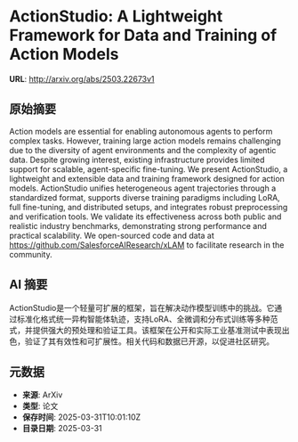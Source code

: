 # ActionStudio: A Lightweight Framework for Data and Training of Action Models

**URL**: http://arxiv.org/abs/2503.22673v1

## 原始摘要

Action models are essential for enabling autonomous agents to perform complex
tasks. However, training large action models remains challenging due to the
diversity of agent environments and the complexity of agentic data. Despite
growing interest, existing infrastructure provides limited support for
scalable, agent-specific fine-tuning. We present ActionStudio, a lightweight
and extensible data and training framework designed for action models.
ActionStudio unifies heterogeneous agent trajectories through a standardized
format, supports diverse training paradigms including LoRA, full fine-tuning,
and distributed setups, and integrates robust preprocessing and verification
tools. We validate its effectiveness across both public and realistic industry
benchmarks, demonstrating strong performance and practical scalability. We
open-sourced code and data at https://github.com/SalesforceAIResearch/xLAM to
facilitate research in the community.


## AI 摘要

ActionStudio是一个轻量可扩展的框架，旨在解决动作模型训练中的挑战。它通过标准化格式统一异构智能体轨迹，支持LoRA、全微调和分布式训练等多种范式，并提供强大的预处理和验证工具。该框架在公开和实际工业基准测试中表现出色，验证了其有效性和可扩展性。相关代码和数据已开源，以促进社区研究。

## 元数据

- **来源**: ArXiv
- **类型**: 论文
- **保存时间**: 2025-03-31T10:01:10Z
- **目录日期**: 2025-03-31
